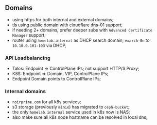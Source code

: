 ## Domains

- using https for both internal and external domains;
- tls using public domain with cloudflare dns-01 support;
- if needing 2+ domains, prefer deeper subs with `Advanced Certificate Manager` support;
- router using `homelab.internal` as DHCP search domain; `exarch-0n` to `10.10.0.101-103` via DHCP;

### API Loadbalancing

- Talos: Endpoint => ControlPlane IPs; not support HTTP/S Proxy;
- K8S: Endpoint => Domain, VIP, ControlPlane IPs;
- Endpoint Domain points to ControlPlane IPs;

### Internal domains

- `noirprime.com` for all k8s services;
- s3 storage (previously `minio`) has migrated to `ceph-bucket`;
- the only `homelab.internal` service used in k8s now is NAS;
- also make sure all k8s node hostname can be resolved in local dns;
